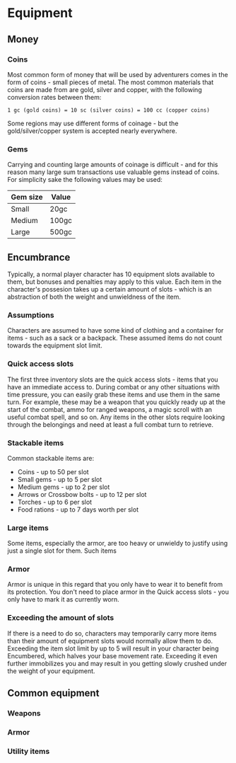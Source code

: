# Equipment

## Money

### Coins

Most common form of money that will be used by adventurers comes in the form of coins - small pieces of metal. The most common materials that coins are made from are gold, silver and copper, with the following conversion rates between them:
```
1 gc (gold coins) = 10 sc (silver coins) = 100 cc (copper coins)
```
Some regions may use different forms of coinage - but the gold/silver/copper system is accepted nearly everywhere.

### Gems

Carrying and counting large amounts of coinage is difficult - and for this reason many large sum transactions use valuable gems instead of coins. For simplicity sake the following values may be used:

|Gem size|Value|
|-|-|
|Small|20gc|
|Medium|100gc|
|Large|500gc|

## Encumbrance

Typically, a normal player character has 10 equipment slots available to them, but bonuses and penalties may apply to this value. Each item in the character's possesion takes up a certain amount of slots - which is an abstraction of both the weight and unwieldness of the item.

### Assumptions

Characters are assumed to have some kind of clothing and a container for items - such as a sack or a backpack. These assumed items do not count towards the equipment slot limit.

### Quick access slots

The first three inventory slots are the quick access slots - items that you have an immediate access to. During combat or any other situations with time pressure, you can easily grab these items and use them in the same turn. For example, these may be a weapon that you quickly ready up at the start of the combat, ammo for ranged weapons, a magic scroll with an useful combat spell, and so on. Any items in the other slots require looking through the belongings and need at least a full combat turn to retrieve.

### Stackable items

Common stackable items are:

* Coins - up to 50 per slot
* Small gems - up to 5 per slot
* Medium gems - up to 2 per slot
* Arrows or Crossbow bolts - up to 12 per slot
* Torches - up to 6 per slot
* Food rations - up to 7 days worth per slot

### Large items

Some items, especially the armor, are too heavy or unwieldy to justify using just a single slot for them. Such items

### Armor

Armor is unique in this regard that you only have to wear it to benefit from its protection. You don't need to place armor in the Quick access slots - you only have to mark it as currently worn.

### Exceeding the amount of slots

If there is a need to do so, characters may temporarily carry more items than their amount of equipment slots would normally allow them to do. Exceeding the item slot limit by up to 5 will result in your character being Encumbered, which halves your base movement rate. Exceeding it even further immobilizes you and may result in you getting slowly crushed under the weight of your equipment.

## Common equipment

### Weapons

### Armor

### Utility items
